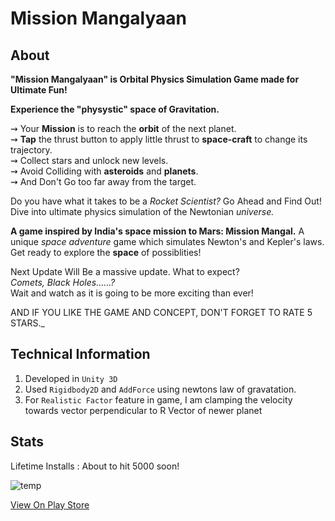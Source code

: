 # Mission Mangalyaan

## About

**"Mission Mangalyaan" is Orbital Physics Simulation Game made for Ultimate Fun!**
  
**Experience the "physystic" space of Gravitation.**  
  
⇝ Your **Mission** is to reach the **orbit** of the next planet.  
⇝ **Tap** the thrust button to apply little thrust to **space-craft** to change its trajectory.  
⇝ Collect stars and unlock new levels.  
⇝ Avoid Colliding with **asteroids** and **planets**.  
⇝ And Don't Go too far away from the target.  
  
Do you have what it takes to be a _Rocket Scientist?_ Go Ahead and Find Out!  
Dive into ultimate physics simulation of the Newtonian _universe._  
  
**A game inspired by India's space mission to Mars: Mission Mangal.** A unique _space_ _adventure_ game which simulates Newton's and Kepler's laws. Get ready to explore the **space** of possiblities!  
  
Next Update Will Be a massive update. What to expect?  
_Comets, Black Holes......?_  
Wait and watch as it is going to be more exciting than ever!  
  
AND IF YOU LIKE THE GAME AND CONCEPT, DON'T FORGET TO RATE 5 STARS._

## Technical Information

 1. Developed in `Unity 3D`   
 2. Used `Rigidbody2D` and `AddForce` using newtons law of gravatation.
 3. For `Realistic Factor` feature in game, I am clamping the velocity towards vector perpendicular to R Vector of newer planet

## Stats

Lifetime Installs : About to hit 5000 soon!

![temp](https://user-images.githubusercontent.com/77914957/111757929-dd6e6f80-88c1-11eb-8852-0b4fc262274b.png)


[View On Play Store](https://play.google.com/store/apps/details?id=com.nirav.SRA)



